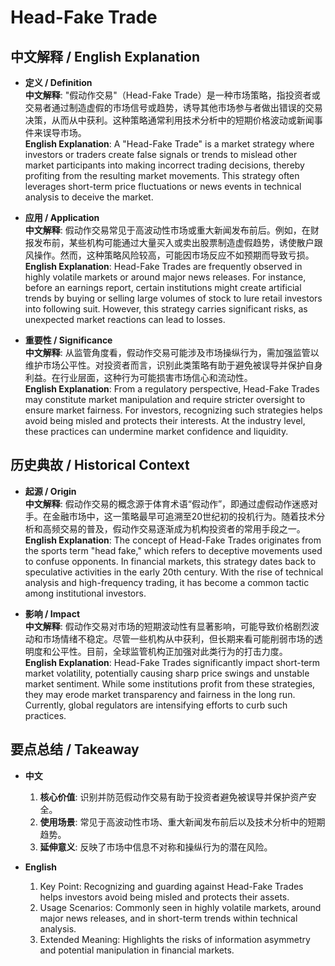 # Head-Fake Trade

## 中文解释 / English Explanation

* **定义 / Definition**  
  **中文解释**: "假动作交易"（Head-Fake Trade）是一种市场策略，指投资者或交易者通过制造虚假的市场信号或趋势，诱导其他市场参与者做出错误的交易决策，从而从中获利。这种策略通常利用技术分析中的短期价格波动或新闻事件来误导市场。  
  **English Explanation**: A "Head-Fake Trade" is a market strategy where investors or traders create false signals or trends to mislead other market participants into making incorrect trading decisions, thereby profiting from the resulting market movements. This strategy often leverages short-term price fluctuations or news events in technical analysis to deceive the market.

* **应用 / Application**  
  **中文解释**: 假动作交易常见于高波动性市场或重大新闻发布前后。例如，在财报发布前，某些机构可能通过大量买入或卖出股票制造虚假趋势，诱使散户跟风操作。然而，这种策略风险较高，可能因市场反应不如预期而导致亏损。  
  **English Explanation**: Head-Fake Trades are frequently observed in highly volatile markets or around major news releases. For instance, before an earnings report, certain institutions might create artificial trends by buying or selling large volumes of stock to lure retail investors into following suit. However, this strategy carries significant risks, as unexpected market reactions can lead to losses.

* **重要性 / Significance**  
  **中文解释**: 从监管角度看，假动作交易可能涉及市场操纵行为，需加强监管以维护市场公平性。对投资者而言，识别此类策略有助于避免被误导并保护自身利益。在行业层面，这种行为可能损害市场信心和流动性。  
  **English Explanation**: From a regulatory perspective, Head-Fake Trades may constitute market manipulation and require stricter oversight to ensure market fairness. For investors, recognizing such strategies helps avoid being misled and protects their interests. At the industry level, these practices can undermine market confidence and liquidity.

## 历史典故 / Historical Context

* **起源 / Origin**  
  **中文解释**: 假动作交易的概念源于体育术语“假动作”，即通过虚假动作迷惑对手。在金融市场中，这一策略最早可追溯至20世纪初的投机行为。随着技术分析和高频交易的普及，假动作交易逐渐成为机构投资者的常用手段之一。  
  **English Explanation**: The concept of Head-Fake Trades originates from the sports term "head fake," which refers to deceptive movements used to confuse opponents. In financial markets, this strategy dates back to speculative activities in the early 20th century. With the rise of technical analysis and high-frequency trading, it has become a common tactic among institutional investors.

* **影响 / Impact**  
  **中文解释**: 假动作交易对市场的短期波动性有显著影响，可能导致价格剧烈波动和市场情绪不稳定。尽管一些机构从中获利，但长期来看可能削弱市场的透明度和公平性。目前，全球监管机构正加强对此类行为的打击力度。  
  **English Explanation**: Head-Fake Trades significantly impact short-term market volatility, potentially causing sharp price swings and unstable market sentiment. While some institutions profit from these strategies, they may erode market transparency and fairness in the long run. Currently, global regulators are intensifying efforts to curb such practices.

## 要点总结 / Takeaway

* **中文**  
  1. **核心价值**: 识别并防范假动作交易有助于投资者避免被误导并保护资产安全。
  2. **使用场景**: 常见于高波动性市场、重大新闻发布前后以及技术分析中的短期趋势。
  3. **延伸意义**: 反映了市场中信息不对称和操纵行为的潜在风险。

* **English**  
  1. Key Point: Recognizing and guarding against Head-Fake Trades helps investors avoid being misled and protects their assets.
  2. Usage Scenarios: Commonly seen in highly volatile markets, around major news releases, and in short-term trends within technical analysis.
  3. Extended Meaning: Highlights the risks of information asymmetry and potential manipulation in financial markets.